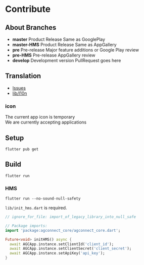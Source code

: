 # Contribute

## About Branches

- **master** Product Release Same as GooglePlay
- **master-HMS** Product Release Same as AppGallery
- **pre** Pre-release Major feature additions or Google Play review
- **pre-HMS** Pre-release AppGallery review
- **develop** Development version PullRequest goes here

## Translation

- [Issues](/issues/new?assignees=&labels=bug&template=translation-error.yml)
- [lib/l10n](/develop/lib/l10n)

### icon

The current app icon is temporary  
We are currently accepting applications

## Setup

```shell
flutter pub get
```

## Build

```shell
flutter run
```

### HMS

```shell
flutter run --no-sound-null-safety
```

`lib/init_hms.dart` is required.

```dart
// ignore_for_file: import_of_legacy_library_into_null_safe

// Package imports:
import 'package:agconnect_core/agconnect_core.dart';

Future<void> initHMS() async {
  await AGCApp.instance.setClientId('client_id');
  await AGCApp.instance.setClientSecret('client_secret');
  await AGCApp.instance.setApiKey('api_key');
}
```
